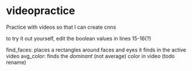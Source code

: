 # videopractice
Practice with videos so that I can create cnns

to try it out yourself, edit the boolean values in lines 15-16(?)

find_faces: places a rectangles around faces and eyes it finds in the active video
avg_color: finds the *dominant* (not average) color in video (todo rename)
